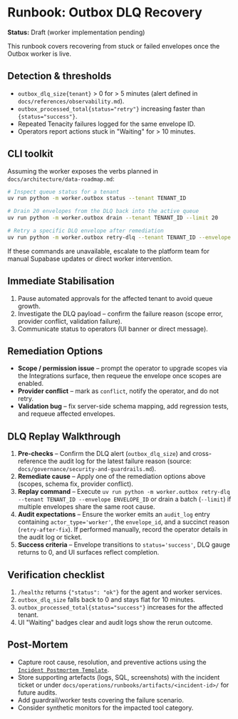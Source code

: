 # Runbook: Outbox DLQ Recovery

**Status:** Draft (worker implementation pending)

This runbook covers recovering from stuck or failed envelopes once the Outbox worker is
live.

## Detection & thresholds

- `outbox_dlq_size{tenant}` > 0 for > 5 minutes (alert defined in
  `docs/references/observability.md`).
- `outbox_processed_total{status="retry"}` increasing faster than
  `{status="success"}`.
- Repeated Tenacity failures logged for the same envelope ID.
- Operators report actions stuck in "Waiting" for > 10 minutes.

## CLI toolkit

Assuming the worker exposes the verbs planned in `docs/architecture/data-roadmap.md`:

```bash
# Inspect queue status for a tenant
uv run python -m worker.outbox status --tenant TENANT_ID

# Drain 20 envelopes from the DLQ back into the active queue
uv run python -m worker.outbox drain --tenant TENANT_ID --limit 20

# Retry a specific DLQ envelope after remediation
uv run python -m worker.outbox retry-dlq --tenant TENANT_ID --envelope ENVELOPE_ID
```

If these commands are unavailable, escalate to the platform team for manual Supabase
updates or direct worker intervention.

## Immediate Stabilisation

1. Pause automated approvals for the affected tenant to avoid queue growth.
2. Investigate the DLQ payload – confirm the failure reason (scope error, provider
   conflict, validation failure).
3. Communicate status to operators (UI banner or direct message).

## Remediation Options

- **Scope / permission issue** – prompt the operator to upgrade scopes via the
  Integrations surface, then requeue the envelope once scopes are enabled.
- **Provider conflict** – mark as `conflict`, notify the operator, and do not retry.
- **Validation bug** – fix server-side schema mapping, add regression tests, and requeue
  affected envelopes.

## DLQ Replay Walkthrough

1. **Pre-checks** – Confirm the DLQ alert (`outbox_dlq_size`) and cross-reference the
   audit log for the latest failure reason (source: `docs/governance/security-and-guardrails.md`).
2. **Remediate cause** – Apply one of the remediation options above (scopes, schema fix,
   provider conflict).
3. **Replay command** – Execute `uv run python -m worker.outbox retry-dlq --tenant TENANT_ID --envelope ENVELOPE_ID`
   or drain a batch (`--limit`) if multiple envelopes share the same root cause.
4. **Audit expectations** – Ensure the worker emits an `audit_log` entry containing
   `actor_type='worker'`, the `envelope_id`, and a succinct reason (`retry-after-fix`). If
   performed manually, record the operator details in the audit log or ticket.
5. **Success criteria** – Envelope transitions to `status='success'`, DLQ gauge returns
   to 0, and UI surfaces reflect completion.

## Verification checklist

1. `/healthz` returns `{"status": "ok"}` for the agent and worker services.
2. `outbox_dlq_size` falls back to 0 and stays flat for 10 minutes.
3. `outbox_processed_total{status="success"}` increases for the affected tenant.
4. UI "Waiting" badges clear and audit logs show the rerun outcome.

## Post-Mortem

- Capture root cause, resolution, and preventive actions using the
  [`Incident Postmortem Template`](incident-template.md).
- Store supporting artefacts (logs, SQL, screenshots) with the incident ticket or under
  `docs/operations/runbooks/artifacts/<incident-id>/` for future audits.
- Add guardrail/worker tests covering the failure scenario.
- Consider synthetic monitors for the impacted tool category.
